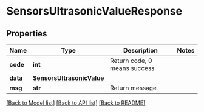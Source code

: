 # SensorsUltrasonicValueResponse

## Properties
Name | Type | Description | Notes
------------ | ------------- | ------------- | -------------
**code** | **int** | Return code, 0 means success | 
**data** | [**SensorsUltrasonicValue**](SensorsUltrasonicValue.md) |  | 
**msg** | **str** | Return message | 

[[Back to Model list]](../README.md#documentation-for-models) [[Back to API list]](../README.md#documentation-for-api-endpoints) [[Back to README]](../README.md)



